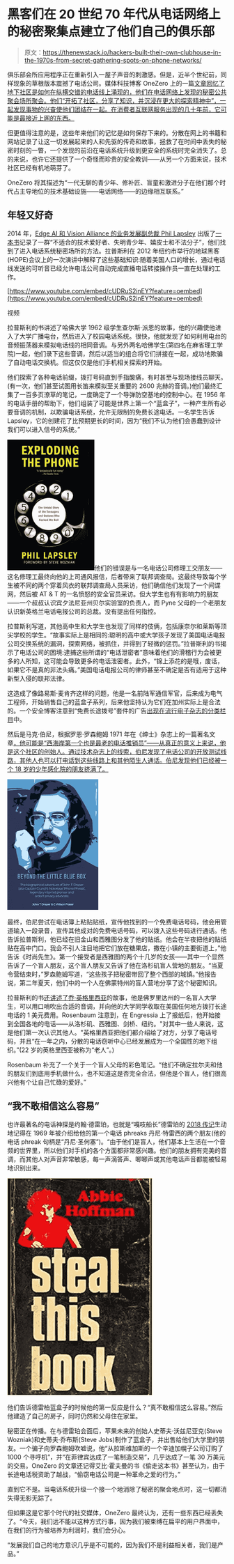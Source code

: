 # 黑客们在 20 世纪 70 年代从电话网络上的秘密聚集点建立了他们自己的俱乐部

> 原文：<https://thenewstack.io/hackers-built-their-own-clubhouse-in-the-1970s-from-secret-gathering-spots-on-phone-networks/>

俱乐部会所应用程序正在重新引入一屋子声音的刺激感。但是，近半个世纪前，同样现象的草根版本震撼了电话公司。媒体科技博客 OneZero 上的一篇[文章回忆了地下社区是如何在纵横交错的电话线上涌现的，他们在电话网络上发现的秘密公共聚会场所聚会。他们“开拓了社区，分享了知识，并沉浸在更大的探索精神中”，一起发现事物的兴奋使他们团结在一起。在消费者互联网服务出现的几十年前，它可能是最接近上网的东西。](https://onezero.medium.com/the-prototype-for-clubhouse-is-40-years-old-and-it-was-built-by-phone-hackers-71389d117cad)

但更值得注意的是，这些年来他们的记忆是如何保存下来的。分散在网上的书籍和网站记录了让这一切发展起来的人和先驱的传奇和故事，拯救了在时间中丢失的秘密时刻的一瞥，一个发现的前沿在电话系统升级到更安全的系统时完全消失了。总的来说，也许它还提供了一个奇怪而珍贵的安全教训——从另一个方面来说，技术社区已经有机地萌芽了。

OneZero 将其描述为“一代无聊的青少年、修补匠、盲童和激进分子在他们那个时代占主导地位的技术基础设施——电话网络——的边缘相互联系。”

## 年轻又好奇

2014 年，[Edge AI 和 Vision Alliance 的业务发展副总裁 Phil Lapsley](https://www.linkedin.com/in/plapsley) 出版了[一本书](https://groveatlantic.com/book/exploding-the-phone/)记录了一群“不适合的技术爱好者、失明青少年、嬉皮士和不法分子”，他们找到了进入电话系统秘密场所的方法。拉普斯利在 2012 年纽约市举行的地球黑客(HOPE)会议上的一次演讲中解释了这些基础知识:随着美国人口的增长，通过电话线发送的可听音已经允许电话公司自动完成直播电话转接操作员一直在处理的工作。

[https://www.youtube.com/embed/cUDRuS2inEY?feature=oembed](https://www.youtube.com/embed/cUDRuS2inEY?feature=oembed)

视频

拉普斯利的书讲述了哈佛大学 1962 级学生查尔斯·派恩的故事，他的兴趣使他进入了大学广播电台，然后进入了校园电话系统。很快，他就发现了如何利用电台的音频振荡器来模拟电话线的相同音调。与另外两名哈佛学生(第四名在麻省理工学院)一起，他们录下这些音调，然后以适当的组合将它们拼接在一起，成功地欺骗了自动电话交换机。但这仅仅是他们手机相关探索的开始。

他们探索了各种电话前缀，拨打号码直到手指酸痛，有时甚至与现场接线员聊天。(有一次，他们甚至试图用长笛来模拟至关重要的 2600 兆赫的音调。)他们最终汇集了一百多页潦草的笔记，一度确定了一个导弹防空基地的控制中心。在 1956 年的电话手册的帮助下，他们组装了可能是世界上第一个“蓝盒子”，一种产生所有必要音调的机制，以欺骗电话系统，允许无限制的免费长途电话。一名学生告诉 Lapsley，它的创建花了比预期更长的时间，因为“我们不认为他们会愚蠢到设计我们可以进入信号的系统。”

![Phil Lapsley book cover Exploding the Phone](img/392dbf0b01356077370d57c55a4326cf.png)他们的错误是与一名电话公司修理工交朋友——这名修理工最终向他的上司通风报信，后者带来了联邦调查局。这最终导致每个学生被不同的两个穿着风衣的联邦调查局人员采访，他们确信他们发现了一个间谍网，然后被 AT & T 的一名愤怒的安全官员采访。但大学生也有有影响力的朋友——一个叔叔认识宾夕法尼亚州贝尔实验室的负责人，而 Pyne 父母的一个老朋友认识新英格兰电话电报公司的总裁。没有提出任何指控。

拉普斯利写道，其他高中生和大学生也发现了同样的伎俩，包括康奈尔和莱斯等顶尖学校的学生。“故事实际上是相同的:聪明的高中或大学孩子发现了美国电话电报公司交换系统的漏洞，探索网络，被抓住，并得到了轻微的惩罚。”拉普斯利的书揭示了电话公司的困境:逮捕这些所谓的“电话泄密者”意味着他们的滑稽行为会被更多的人所知，这可能会导致更多的电话泄密者。此外，“锦上添花的是哦，废话，如果它不是真的非法头痛。”美国电话电报公司的律师甚至不确定是否有适用于这种新型入侵的联邦法律。

这造成了像路易斯·麦肯齐这样的问题，他是一名前陆军通信军官，后来成为电气工程师，开始销售自己的蓝盒子系列，后来他坚持认为它们在加州实际上是合法的。一个安全博客注意到“免费长途拨号”套件的广告[出现在流行电子杂志的分类栏目](https://jerichoattrition.wordpress.com/2017/11/21/john-thomas-draper-setting-the-record-straight-re-blue-box/)中。

然后是马克·伯尼，根据罗恩·罗森鲍姆 1971 年在《绅士》杂志上的一篇著名文章[，他可能是“西海岸第一个也是最老的电话推销员”——从真正的意义上来说，他是这个社区的创始人。通过技术杂志上的线索，伯尼发现了电话公司的开放测试线路，其他人也可以打电话到这些线路上和其他陌生人通话。伯尼发现他们已经被一个 18 岁的少年感化院的朋友挤满了。](http://www.slate.com/articles/technology/the_spectator/2011/10/the_article_that_inspired_steve_jobs_secrets_of_the_little_blue_.html)

![John Draper biography - Beyond the Little Blue Box](img/0e7c5f905d89b91cf753a8a8ac6002fa.png)

最终，伯尼尝试在电话簿上粘贴贴纸，宣传他找到的一个免费电话号码，他会用管道输入一段录音，宣传其他成对的免费电话号码，可以拨入这些号码进行通话。他告诉拉普斯利，他已经在旧金山和西雅图分发了他的贴纸。他会在半夜把他的贴纸贴在高中门口。我会不引人注目地把它们放在糖果店，撒在小镇的主要街道上，”他告诉《时尚先生》。第一个接受者是西雅图的两个十几岁的女孩——其中一个显然告诉了一个盲人朋友，这个盲人朋友又告诉了他在洛杉矶盲人营地的朋友。“当夏令营结束时，”罗森鲍姆写道，“这些孩子把秘密带回了整个西部的城镇。”他报告说，第二年夏天，他们中的一个人在佛蒙特州的盲人营地分享了这个秘密知识。

拉普斯利的书[还讲述了乔·英格里西亚](http://explodingthephone.com/excerpt.php)的故事，他是佛罗里达州的一名盲人大学生，可以用口哨吹出合适的音调，并向他的大学同学收取在美国任何地方拨打长途电话的 1 美元费用。Rosenbaum 注意到，在 Engressia 上了报纸后，他开始接到全国各地的电话——从洛杉矶、西雅图、剑桥、纽约。"对其中一些人来说，这是他们第一次认识其他人。"英格里西亚把他们都介绍给了对方，分享了电话号码，并且“在一年之内，分散的电话窃听中心已经发展成为一个全国性的地下组织。”(22 岁的英格里西亚被称为“老人”。)

Rosenbaum 补充了一个关于一个盲人父母的彩色笔记。“他们不确定拉尔夫和他的朋友们到底用手机做什么，也不知道这是否完全合法，但他是个盲人，他们很高兴他有个让自己忙碌的爱好。”

## “我不敢相信这么容易”

也许最著名的电话神探是约翰·德雷珀，也就是“嘎吱船长”德雷珀的 [2018 传记](http://beyondthelittlebluebox.com/)生动地记得在 1969 年被介绍给他的第一个电话 phreaks 丹尼·特雷西的两个朋友(他的电话 phreak 句柄是“丹尼·圣何塞”)。“由于他们是盲人，他们基本上生活在一个音频的世界里，所以他们对手机的各个方面都非常感兴趣。他们的朋友拥有完美的音调，而其他人对声音非常敏感，每一声滴答声、唧唧声或其他电话声音都能被轻易地识别出来。

![Abbie Hoffman Steal the Book cover](img/daebc74744fe214a6b61f7060e76a3c3.png)

他们告诉德雷柏蓝盒子的时候他的第一反应是什么？“真不敢相信这么容易。”然后他建造了自己的房子，同时仍然和父母住在家里。

秘密正在传播。在与德雷珀会面后，苹果未来的创始人史蒂夫·沃兹尼亚克(Steve Wozniak)和史蒂夫·乔布斯(Steve Jobs)制作了蓝盒子，并出售给他们大学里的朋友。一个骗子向罗森鲍姆吹嘘说，他“从拉斯维加斯的一个辛迪加幌子公司订购了 1000 个寻呼机”，并“在菲律宾达成了一笔制造交易”，几乎达成了一笔 30 万美元的交易。OneZero 的文章还记得艾比·霍夫曼的书《偷走这本书》甚至认为，由于长途电话税资助了越战，“偷窃电话公司是一种革命之爱的行为。”

直到它不是。当电话系统升级一个接一个地消除了秘密的聚会地点时，这一切都消失得无影无踪了。

但如果这是它那个时代的社交媒体，OneZero 最终认为，还有一些东西已经丢失了。“今天，我们远不能以这种方式行事，因为我们被束缚在扁平的用户界面中，在我们的行为被培养为利润时，我们会分心。

“发展我们自己的地方意识几乎是不可能的，因为我们不是利益相关者，我们是产品。”

<svg xmlns:xlink="http://www.w3.org/1999/xlink" viewBox="0 0 68 31" version="1.1"><title>Group</title> <desc>Created with Sketch.</desc></svg>